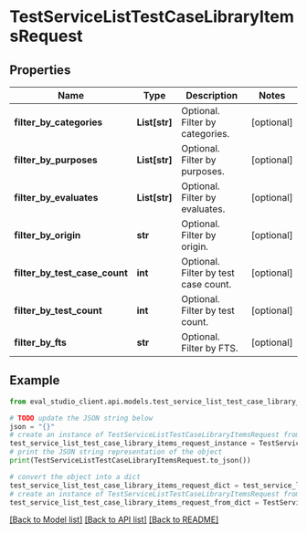 # TestServiceListTestCaseLibraryItemsRequest


## Properties

Name | Type | Description | Notes
------------ | ------------- | ------------- | -------------
**filter_by_categories** | **List[str]** | Optional. Filter by categories. | [optional] 
**filter_by_purposes** | **List[str]** | Optional. Filter by purposes. | [optional] 
**filter_by_evaluates** | **List[str]** | Optional. Filter by evaluates. | [optional] 
**filter_by_origin** | **str** | Optional. Filter by origin. | [optional] 
**filter_by_test_case_count** | **int** | Optional. Filter by test case count. | [optional] 
**filter_by_test_count** | **int** | Optional. Filter by test count. | [optional] 
**filter_by_fts** | **str** | Optional. Filter by FTS. | [optional] 

## Example

```python
from eval_studio_client.api.models.test_service_list_test_case_library_items_request import TestServiceListTestCaseLibraryItemsRequest

# TODO update the JSON string below
json = "{}"
# create an instance of TestServiceListTestCaseLibraryItemsRequest from a JSON string
test_service_list_test_case_library_items_request_instance = TestServiceListTestCaseLibraryItemsRequest.from_json(json)
# print the JSON string representation of the object
print(TestServiceListTestCaseLibraryItemsRequest.to_json())

# convert the object into a dict
test_service_list_test_case_library_items_request_dict = test_service_list_test_case_library_items_request_instance.to_dict()
# create an instance of TestServiceListTestCaseLibraryItemsRequest from a dict
test_service_list_test_case_library_items_request_from_dict = TestServiceListTestCaseLibraryItemsRequest.from_dict(test_service_list_test_case_library_items_request_dict)
```
[[Back to Model list]](../README.md#documentation-for-models) [[Back to API list]](../README.md#documentation-for-api-endpoints) [[Back to README]](../README.md)



